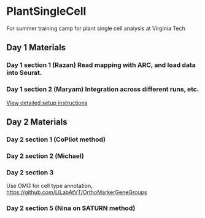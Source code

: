 # PlantSingleCell
For summer training camp for plant single cell analysis at Virginia Tech



## Day 1 Materials
### Day 1 section 1 (Razan) Read mapping with ARC, and load data into Seurat.
### Day 1 section 2 (Maryam) Integration across different runs, etc.
[View detailed setup instructions](./Day1Section2-Integration/README.md)

## Day 2 Materials
### Day 2 section 1 (CoPilot method)
### Day 2 section 2 (Michael)
### Day 2 section 3 
Use OMG for cell type annotation, https://github.com/LiLabAtVT/OrthoMarkerGeneGroups

### Day 2 section 5 (Nina on SATURN method)
